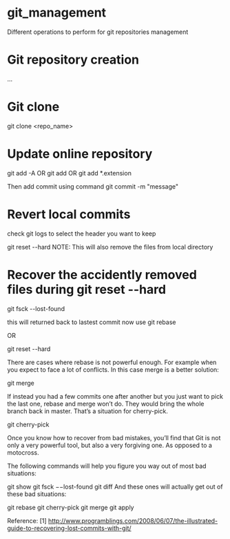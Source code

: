 # git_management
Different operations to perform for git repositories management

# Git repository creation
...
# Git clone
git clone <repo_name>

# Update online repository
git add -A 
OR 
git add <filename>
OR
git add *.extension

Then add commit using command 
git commit -m "message"

# Revert local commits
check git logs to select the header you want to keep

git reset --hard <commit header where you want to go>
NOTE: This will also remove the files from local directory

# Recover the accidently removed files during git reset --hard
git fsck --lost-found

this will returned back to lastest commit 
now use 
git rebase <commit header of the commit you want to keep>

OR 

git reset --hard <commit header you want to keep>

There are cases where rebase is not powerful enough. For example when you expect to face a lot of conflicts. In this case merge is a better solution:

git merge <commit header>

If instead you had a few commits one after another but you just want to pick the last one, rebase and merge won’t do. They would bring the whole branch back in master. That’s a situation for cherry-pick.

git cherry-pick <git header>

Once you know how to recover from bad mistakes, you’ll find that Git is not only a very powerful tool, but also a very forgiving one. As opposed to a motocross.

The following commands will help you figure you way out of most bad situations:

git show
git fsck −−lost-found
git diff
And these ones will actually get out of these bad situations:

git rebase
git cherry-pick
git merge
git apply

Reference:
[1] http://www.programblings.com/2008/06/07/the-illustrated-guide-to-recovering-lost-commits-with-git/


